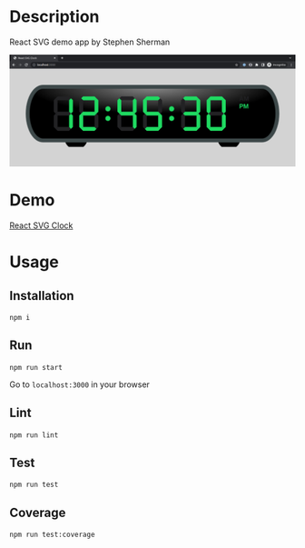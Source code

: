 # Description
React SVG demo app by Stephen Sherman

<img src="static/assets/react-svg-clock.png">

# Demo
[React SVG Clock](https://codesandbox.io/s/busy-fire-x4zlht?from-embed)

# Usage

## Installation
```
npm i
```
## Run
```
npm run start
```
Go to `localhost:3000` in your browser

## Lint
```
npm run lint
```

## Test
```
npm run test
```

## Coverage
```
npm run test:coverage
```

